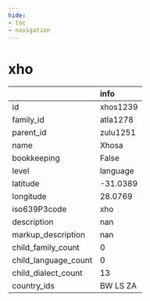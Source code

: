 ```yaml
---
hide:
- toc
- navigation
---
```

# xho
|                      | info     |
|:---------------------|:---------|
| id                   | xhos1239 |
| family_id            | atla1278 |
| parent_id            | zulu1251 |
| name                 | Xhosa    |
| bookkeeping          | False    |
| level                | language |
| latitude             | -31.0389 |
| longitude            | 28.0769  |
| iso639P3code         | xho      |
| description          | nan      |
| markup_description   | nan      |
| child_family_count   | 0        |
| child_language_count | 0        |
| child_dialect_count  | 13       |
| country_ids          | BW LS ZA |